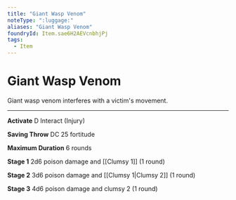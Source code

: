 ```yaml
---
title: "Giant Wasp Venom"
noteType: ":luggage:"
aliases: "Giant Wasp Venom"
foundryId: Item.sae6H2AEVcnbhjPj
tags:
  - Item
---
```


# Giant Wasp Venom

Giant wasp venom interferes with a victim's movement.

* * *

**Activate** D Interact (Injury)

**Saving Throw** DC 25 fortitude

**Maximum Duration** 6 rounds

**Stage 1** 2d6 poison damage and [[Clumsy 1]] (1 round)

**Stage 2** 3d6 poison damage and [[Clumsy 1|Clumsy 2]] (1 round)

**Stage 3** 4d6 poison damage and clumsy 2 (1 round)
